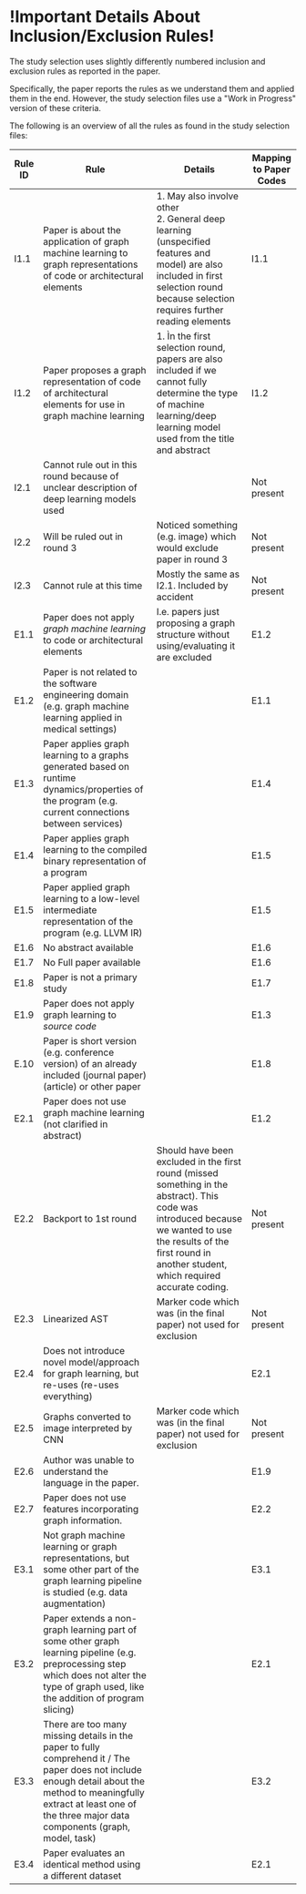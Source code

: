 # !Important Details About Inclusion/Exclusion Rules!

The study selection uses slightly differently numbered 
inclusion and exclusion rules as reported in the paper.

Specifically, the paper reports the rules as we understand 
them and applied them in the end. However, the study selection
files use a "Work in Progress" version of these criteria. 

The following is an overview of all the rules as found
in the study selection files:

| Rule ID | Rule                                                                                                                                                                                                                            | Details                                                                                                                                                                                                               | Mapping to Paper Codes |
|---------|---------------------------------------------------------------------------------------------------------------------------------------------------------------------------------------------------------------------------------|-----------------------------------------------------------------------------------------------------------------------------------------------------------------------------------------------------------------------|------------------------|
| I1.1    | Paper is about the application of graph machine learning to graph representations of code or architectural elements                                                                                                             | 1. May also involve other<br/>2. General deep learning (unspecified features and model) are also included in first selection round because selection requires further reading elements<br/>                           | I1.1                   |
| I1.2    | Paper proposes a graph representation of code of architectural elements for use in graph machine learning                                                                                                                       | 1. Ìn the first selection round, papers are also included if we cannot fully determine the type of machine learning/deep learning model used from the title and abstract                                              | I1.2                   |
| I2.1    | Cannot rule out in this round because of unclear description of deep learning models used                                                                                                                                       |                                                                                                                                                                                                                       | Not present            |
| I2.2    | Will be ruled out in round 3                                                                                                                                                                                                    | Noticed something (e.g. image) which would exclude paper in round 3                                                                                                                                                   | Not present            |
| I2.3    | Cannot rule at this time                                                                                                                                                                                                        | Mostly the same as I2.1. Included by accident                                                                                                                                                                         | Not present            |
| E1.1    | Paper does not apply _graph machine learning_ to code or architectural elements                                                                                                                                                 | I.e. papers just proposing a graph structure without using/evaluating it are excluded                                                                                                                                 | E1.2                   |
| E1.2    | Paper is not related to the software engineering domain (e.g. graph machine learning applied in medical settings)                                                                                                               |                                                                                                                                                                                                                       | E1.1                   |
| E1.3    | Paper applies graph learning to a graphs generated based on runtime dynamics/properties of the program (e.g. current connections between services)                                                                              |                                                                                                                                                                                                                       | E1.4                   |
| E1.4    | Paper applies graph learning to the compiled binary representation of a program                                                                                                                                                 |                                                                                                                                                                                                                       | E1.5                   |
| E1.5    | Paper applied graph learning to a low-level intermediate representation of the program (e.g. LLVM IR)                                                                                                                           |                                                                                                                                                                                                                       | E1.5                   |
| E1.6    | No abstract available                                                                                                                                                                                                           |                                                                                                                                                                                                                       | E1.6                   |
| E1.7    | No Full paper available                                                                                                                                                                                                         |                                                                                                                                                                                                                       | E1.6                   |
| E1.8    | Paper is not a primary study                                                                                                                                                                                                    |                                                                                                                                                                                                                       | E1.7                   |
| E1.9    | Paper does not apply graph learning to _source code_                                                                                                                                                                            |                                                                                                                                                                                                                       | E1.3                   |
| E.10    | Paper is short version (e.g. conference version) of an already included (journal paper) (article) or other paper                                                                                                                |                                                                                                                                                                                                                       | E1.8                   |
| E2.1    | Paper does not use graph machine learning (not clarified in abstract)                                                                                                                                                           |                                                                                                                                                                                                                       | E1.2                   |
| E2.2    | Backport to 1st round                                                                                                                                                                                                           | Should have been excluded in the first round (missed something in the abstract). This code was introduced because we wanted to use the results of the first round in another student, which required accurate coding. | Not present            |
| E2.3    | Linearized AST                                                                                                                                                                                                                  | Marker code which was (in the final paper) not used for exclusion                                                                                                                                                     | Not present            |
| E2.4    | Does not introduce novel model/approach for graph learning, but re-uses (re-uses everything)                                                                                                                                    |                                                                                                                                                                                                                       | E2.1                   |
| E2.5    | Graphs converted to image interpreted by CNN                                                                                                                                                                                    | Marker code which was (in the final paper) not used for exclusion                                                                                                                                                     | Not present            |
| E2.6    | Author was unable to understand the language in the paper.                                                                                                                                                                      |                                                                                                                                                                                                                       | E1.9                   |
| E2.7    | Paper does not use features incorporating graph information.                                                                                                                                                                    |                                                                                                                                                                                                                       | E2.2                   |
| E3.1    | Not graph machine learning or graph representations, but some other part of the graph learning pipeline is studied (e.g. data augmentation)                                                                                     |                                                                                                                                                                                                                       | E3.1                   |
| E3.2    | Paper extends a non-graph learning part of some other graph learning pipeline (e.g. preprocessing step which does not alter the type of graph used, like the addition of program slicing)                                       |                                                                                                                                                                                                                       | E2.1                   |
| E3.3    | There are too many missing details in the paper to fully comprehend it / The paper does not include enough detail about the method to meaningfully extract at least one of the three major data components (graph, model, task) |                                                                                                                                                                                                                       | E3.2                   |
| E3.4    | Paper evaluates an identical method using a different dataset                                                                                                                                                                   |                                                                                                                                                                                                                       | E2.1                   |




